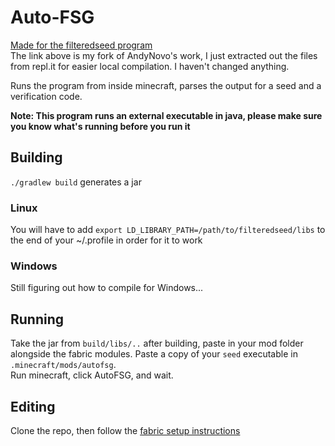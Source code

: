 # Auto-FSG  

[Made for the filteredseed program](https://github.com/Kyu/filteredseed)   
The link above is my fork of AndyNovo's work, I just extracted out the files from repl.it for easier local compilation. I haven't changed anything.

Runs the program from inside minecraft, parses the output for a seed and a verification code.  

**Note: This program runs an external executable in java, please make sure you know what's running before you run it**  

## Building  

`./gradlew build` generates a jar  

### Linux  
You will have to add `export LD_LIBRARY_PATH=/path/to/filteredseed/libs` to the end of your ~/.profile in order for it to work   

### Windows  
Still figuring out how to compile for Windows...  

## Running  
Take the jar from `build/libs/..` after building, paste in your mod folder alongside the fabric modules. Paste a copy of your `seed` executable in `.minecraft/mods/autofsg`.  
Run minecraft, click AutoFSG, and wait.


## Editing  

Clone the repo, then follow the [fabric setup instructions](https://fabricmc.net/wiki/tutorial:setup)  

